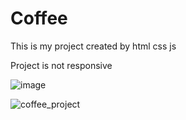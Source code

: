 # Coffee
This is my project created by html css js

Project is not responsive

![image](https://user-images.githubusercontent.com/99043156/183983450-1599194a-78d6-435d-87ef-8066b8c52902.png)

![coffee_project](https://user-images.githubusercontent.com/99043156/183985521-75bcd07a-e5b5-49ce-94df-1dfd6b6e1797.gif)
